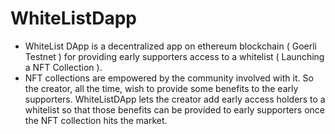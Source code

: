 # WhiteListDapp

- WhiteList DApp is a decentralized app on ethereum blockchain ( Goerli Testnet ) for providing early supporters access to a whitelist ( Launching a NFT Collection ).
- NFT collections are empowered by the community involved with it. So the creator, all the time, wish to provide some benefits to the early supporters. WhiteListDApp lets the creator add early access holders to a whitelist so that those benefits can be provided to early supporters once the NFT collection hits the market.
